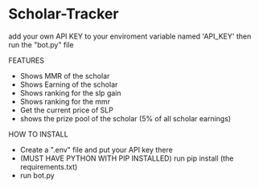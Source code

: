 # Scholar-Tracker

add your own API KEY to your enviroment variable named 'API_KEY'
then run the "bot.py" file

FEATURES
- Shows MMR of the scholar
- Shows Earning of the scholar
- Shows ranking for the slp gain
- Shows ranking for the mmr
- Get the current price of SLP
- shows the prize pool of the scholar (5% of all scholar earnings)

HOW TO INSTALL
- Create a ".env" file and put your API key there
- (MUST HAVE PYTHON WITH PIP INSTALLED) run pip install (the requirements.txt)
- run bot.py
